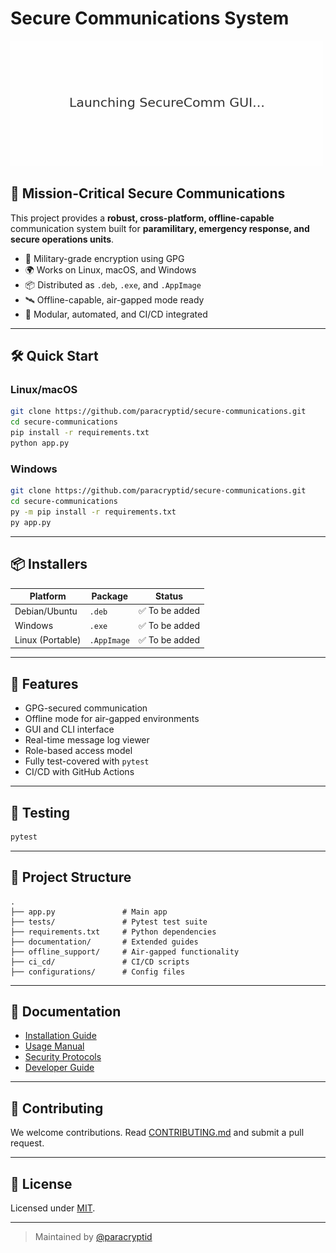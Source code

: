 
# Secure Communications System
![SecureComm Demo](securecomm_demo.gif)


## 🚨 Mission-Critical Secure Communications

This project provides a **robust, cross-platform, offline-capable** communication system built for **paramilitary, emergency response, and secure operations units**.

- 🔐 Military-grade encryption using GPG
- 🌍 Works on Linux, macOS, and Windows
- 📦 Distributed as `.deb`, `.exe`, and `.AppImage`
- 🛰️ Offline-capable, air-gapped mode ready
- 🧰 Modular, automated, and CI/CD integrated

---

## 🛠️ Quick Start

### Linux/macOS
```bash
git clone https://github.com/paracryptid/secure-communications.git
cd secure-communications
pip install -r requirements.txt
python app.py
```

### Windows
```bash
git clone https://github.com/paracryptid/secure-communications.git
cd secure-communications
py -m pip install -r requirements.txt
py app.py
```

---

## 📦 Installers

| Platform | Package | Status |
|----------|---------|--------|
| Debian/Ubuntu | `.deb` | ✅ To be added |
| Windows | `.exe` | ✅ To be added |
| Linux (Portable) | `.AppImage` | ✅ To be added |

---

## 🔐 Features

- GPG-secured communication
- Offline mode for air-gapped environments
- GUI and CLI interface
- Real-time message log viewer
- Role-based access model
- Fully test-covered with `pytest`
- CI/CD with GitHub Actions

---

## 🧪 Testing
```bash
pytest
```

---

## 🧱 Project Structure

```
.
├── app.py               # Main app
├── tests/               # Pytest test suite
├── requirements.txt     # Python dependencies
├── documentation/       # Extended guides
├── offline_support/     # Air-gapped functionality
├── ci_cd/               # CI/CD scripts
├── configurations/      # Config files
```

---

## 📄 Documentation

- [Installation Guide](INSTALL.md)
- [Usage Manual](USAGE.md)
- [Security Protocols](SECURITY.md)
- [Developer Guide](CONTRIBUTING.md)

---

## 📣 Contributing

We welcome contributions. Read [CONTRIBUTING.md](CONTRIBUTING.md) and submit a pull request.

---

## 📜 License

Licensed under [MIT](LICENSE).

---

> Maintained by [@paracryptid](https://github.com/paracryptid)
